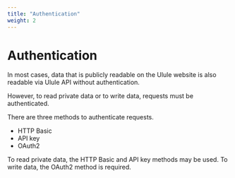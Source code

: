 ```yaml
---
title: "Authentication"
weight: 2
---
```


# Authentication

In most cases, data that is publicly readable on the Ulule website is also readable via Ulule API without authentication.

However, to read private data or to write data, requests must be authenticated.

There are three methods to authenticate requests.

* HTTP Basic
* API key
* OAuth2

To read private data, the HTTP Basic and API key methods may be used. To write data, the OAuth2 method is required.
